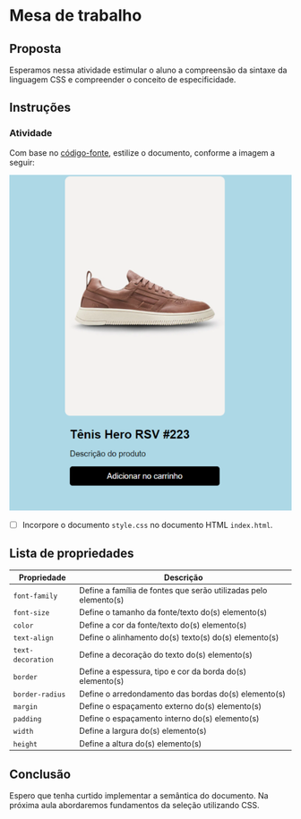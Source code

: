 # Mesa de trabalho

## Proposta 

Esperamos nessa atividade estimular o aluno a compreensão da sintaxe da linguagem CSS e compreender o conceito de especificidade.

## Instruções

### Atividade

Com base no [código-fonte](./atividade/), estilize o documento, conforme a imagem a seguir:

![Interface da atividade](./imagens/1.png)

- [ ] Incorpore o documento `style.css` no documento HTML `index.html`.

## Lista de propriedades

| Propriedade      | Descrição                                                             |
|------------------|-----------------------------------------------------------------------|
|`font-family`     | Define a família de fontes que serão utilizadas pelo elemento(s)      |
|`font-size`       | Define o tamanho da fonte/texto do(s) elemento(s)                     |
|`color`           | Define a cor da fonte/texto do(s) elemento(s)                         |
|`text-align`      | Define o alinhamento do(s) texto(s) do(s) elemento(s)                 |
|`text-decoration` | Define a decoração do texto do(s) elemento(s)                         |
|`border`          | Define a espessura, tipo e cor da borda do(s) elemento(s)             |
|`border-radius`   | Define o arredondamento das bordas do(s) elemento(s)                  |
|`margin`          | Define o espaçamento externo do(s) elemento(s)                        |
|`padding`         | Define o espaçamento interno do(s) elemento(s)                        |
|`width`           | Define a largura do(s) elemento(s)                                    |
|`height`          | Define a altura do(s) elemento(s)                                     |

## Conclusão

Espero que tenha curtido implementar a semântica do documento. Na próxima aula abordaremos fundamentos da seleção utilizando CSS.
